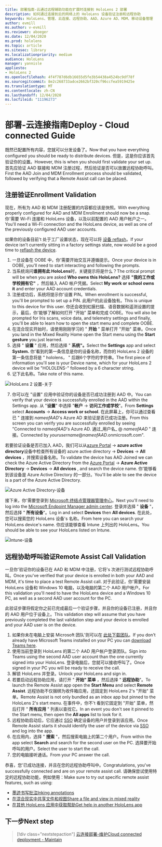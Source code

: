 ```yaml
---
title: 部署指南-云通过远程辅助功能在扩展时连接到 HoloLens 2 部署
description: 如何通过连接到云的网络上的 HoloLens 设备验证注册和远程协助
keywords: HoloLens、管理、云连接、远程协助、AAD、Azure AD、MDM、移动设备管理
author: evmill
ms.author: v-evmill
ms.reviewer: aboeger
ms.date: 12/04/2020
ms.prod: hololens
ms.topic: article
ms.sitesec: library
ms.localizationpriority: medium
audience: HoloLens
manager: yannisle
appliesto:
- HoloLens 2
ms.openlocfilehash: 4f4f787d6db16655d5fe3b54438a4524bc9df78f
ms.sourcegitcommit: 8e2c268733adce2662bf320cf96ccfea5919425e
ms.translationtype: MT
ms.contentlocale: zh-CN
ms.lasthandoff: 12/04/2020
ms.locfileid: "11196273"
---
```

# <span data-ttu-id="cd091-104">部署-云连接指南</span><span class="sxs-lookup"><span data-stu-id="cd091-104">Deploy - Cloud connected Guide</span></span>

<span data-ttu-id="cd091-105">既然已配置所有内容，您就可以分发设备了。</span><span class="sxs-lookup"><span data-stu-id="cd091-105">Now that you have everything configured you should be ready to distribute devices.</span></span> <span data-ttu-id="cd091-106">但是，这是你应该首先验证你的设置。</span><span class="sxs-lookup"><span data-stu-id="cd091-106">However, this is when you should first validate your set up.</span></span> <span data-ttu-id="cd091-107">首先应验证 AAD 联接和 MDM 注册过程，然后验证是否可以放置远程协助呼叫。</span><span class="sxs-lookup"><span data-stu-id="cd091-107">First the AAD Join and MDM Enrollment process should be validated, followed by verifying that a Remote Assist call can be placed.</span></span>

## <span data-ttu-id="cd091-108">注册验证</span><span class="sxs-lookup"><span data-stu-id="cd091-108">Enrollment Validation</span></span>

<span data-ttu-id="cd091-109">现在，所有为 AAD 和 MDM 注册配置的内容都应该是快照。</span><span class="sxs-lookup"><span data-stu-id="cd091-109">With everything properly configured for AAD and MDM Enrollment should now be a snap.</span></span> <span data-ttu-id="cd091-110">你&#39;需要 Wi-Fi 连接和 HoloLens 设备，以及以前配置的 AAD 用户帐户之一。</span><span class="sxs-lookup"><span data-stu-id="cd091-110">You&#39;ll need a Wi-Fi connection and the HoloLens device, as well as one of the previously configured AAD user accounts.</span></span>

<span data-ttu-id="cd091-111">如果你的设备目前&#39;t 处于工厂设置状态，现在可以将 [设备 reflash](https://docs.microsoft.com/hololens/hololens-recovery#clean-reflash-the-device)。</span><span class="sxs-lookup"><span data-stu-id="cd091-111">If your device isn&#39;t currently sitting in a factory settings state, now would be a good time to [reflash the device](https://docs.microsoft.com/hololens/hololens-recovery#clean-reflash-the-device).</span></span>

1. <span data-ttu-id="cd091-112">一旦设备在 OOBE 中，你&#39;需要开始交互并遵循提示。</span><span class="sxs-lookup"><span data-stu-id="cd091-112">Once your device is in OOBE, you&#39;ll need to start interacting and following the prompts.</span></span> 
1. <span data-ttu-id="cd091-113">当系统询问**谁拥有此 HoloLens**时，关键提示将是什么？</span><span class="sxs-lookup"><span data-stu-id="cd091-113">The critical prompt will be when you are asked **Who owns this HoloLens?**</span></span> <span data-ttu-id="cd091-114">选择 **"我的工作或学校拥有它"** ，然后输入 AAD 帐户凭据。</span><span class="sxs-lookup"><span data-stu-id="cd091-114">Select **My work or school owns it** and enter your AAD account credentials.</span></span>
1. <span data-ttu-id="cd091-115">注册成功后，系统将提示你&#39;设置 PIN。</span><span class="sxs-lookup"><span data-stu-id="cd091-115">When enrollment is successful, you&#39;ll be prompted to set up a PIN.</span></span> <span data-ttu-id="cd091-116">此用户的此设备独有。</span><span class="sxs-lookup"><span data-stu-id="cd091-116">This is unique to this device for this user.</span></span> <span data-ttu-id="cd091-117">你还会收到虹膜扫描、语音数据和遥测设置的提示，最后，你&#39;能够了解如何打开 "开始" 菜单和完成 OOBE。</span><span class="sxs-lookup"><span data-stu-id="cd091-117">You will also be prompted for Iris scans, voice data, and telemetry settings and finally, you&#39;ll be able to learn how to open the start menu and complete OOBE.</span></span>
1. <span data-ttu-id="cd091-118">在混合现实开始时，请使用刚刚学习的 " **开始** " 菜单打开 "开始" 菜单。</span><span class="sxs-lookup"><span data-stu-id="cd091-118">Once you land in the Mixed Reality Home open the Start menu using the **Start gesture** you just learned.</span></span> 
1. <span data-ttu-id="cd091-119">选择 " **设置** " 应用，然后选择 " **系统"。**</span><span class="sxs-lookup"><span data-stu-id="cd091-119">Select the **Settings** app and select **System.**</span></span> <span data-ttu-id="cd091-120">你&#39;看到的第一条信息是你的设备名称，而你的 HoloLens 2 设备的第一条信息将是 &quot; hololens， &quot; 后跟6个字符的字符串。</span><span class="sxs-lookup"><span data-stu-id="cd091-120">The first piece of information you&#39;ll see is your Device name, which for your HoloLens 2 device will be &quot;HOLOLENS-&quot; followed by a 6 character string.</span></span> 
1. <span data-ttu-id="cd091-121">记下此名称。</span><span class="sxs-lookup"><span data-stu-id="cd091-121">Take note of this name.</span></span>

![HoloLens 2 设置-关于](./images/hololens2-settings-about.jpg)

7. <span data-ttu-id="cd091-123">你可以在 "设置" 应用中验证你的设备是否已成功注册到 AAD 中。</span><span class="sxs-lookup"><span data-stu-id="cd091-123">You can verify that your device is successfully enrolled in the AAD within the Settings app.</span></span> <span data-ttu-id="cd091-124">从 "**设置**" 中选择 "**帐户**  ->  **访问工作或学校**"。</span><span class="sxs-lookup"><span data-stu-id="cd091-124">From **Settings** select **Accounts** -> **Access work or school**.</span></span> <span data-ttu-id="cd091-125">在此屏幕上，你可以通过查看已 &quot; 连接到 _nameofAAD_&#39;s Azure AD 来验证是否已成功注册。</span><span class="sxs-lookup"><span data-stu-id="cd091-125">From this screen you can verify you are successfully enrolled by seeing &quot;Connected to _nameofAAD_&#39;s Azure AD.</span></span> <span data-ttu-id="cd091-126">通过_用户名_ @ _nameofAAD_ &quot; 连接。</span><span class="sxs-lookup"><span data-stu-id="cd091-126">Connected by _yourusername_@_nameofAAD_.onmicrosoft.com&quot;.</span></span>

<span data-ttu-id="cd091-127">若要验证设备是否已加入 AAD，我们可以从[azure Portal](https://portal.azure.com/#home)  ->  **azure active directory**设备中检查所有设备的 azure active directory  ->  **Devices**  ->  **All devices** ，并搜索设备名称。</span><span class="sxs-lookup"><span data-stu-id="cd091-127">To validate the device has AAD Joined we can check the Azure Active Directory from the [Azure Portal](https://portal.azure.com/#home) -> **Azure Active Directory** -> **Devices** -> **All devices** , and search the device name.</span></span> <span data-ttu-id="cd091-128">你&#39;能够看到该设备是 Azure Active Directory 的一部分。</span><span class="sxs-lookup"><span data-stu-id="cd091-128">You&#39;ll be able to see the device is a part of the Azure Active Directory.</span></span>

![Azure Active Directory-设备](./images/aad-enrollment.png)

<span data-ttu-id="cd091-130">接下来，你&#39;需要登录到 [Microsoft 终结点管理器管理中心](https://endpoint.microsoft.com/#home)。</span><span class="sxs-lookup"><span data-stu-id="cd091-130">Next you&#39;ll need to log into the [Microsoft Endpoint Manager admin center](https://endpoint.microsoft.com/#home).</span></span> <span data-ttu-id="cd091-131">登录并选择 " **设备** "，然后选择 " **所有设备**"。</span><span class="sxs-lookup"><span data-stu-id="cd091-131">Log in and select **Devices** then **All devices**.</span></span> <span data-ttu-id="cd091-132">在此处，您可以搜索您的 HoloLens 设备&#39;s 名称。</span><span class="sxs-lookup"><span data-stu-id="cd091-132">From here you can search your HoloLens device&#39;s name.</span></span> <span data-ttu-id="cd091-133">你应该能够查看 Intune 上列出的 HoloLens。</span><span class="sxs-lookup"><span data-stu-id="cd091-133">You should be able to see your HoloLens listed on Intune.</span></span>

![Intune-设备](./images/endpoint-all-devices-enrolled.png)

## <span data-ttu-id="cd091-135">远程协助呼叫验证</span><span class="sxs-lookup"><span data-stu-id="cd091-135">Remote Assist Call Validation</span></span>

<span data-ttu-id="cd091-136">一旦你&#39;验证你的设备已在 AAD 和 MDM 中注册，它将&#39;s 次进行测试远程协助呼叫。</span><span class="sxs-lookup"><span data-stu-id="cd091-136">Once you&#39;ve verified that your device is enrolled in both your AAD and MDM, it&#39;s time to place a test Remote Assist call.</span></span> <span data-ttu-id="cd091-137">对于此验证，你&#39;需要安装 HoloLens 设备和 Windows 10 电脑，以及电脑的第二个 AAD 用户帐户。</span><span class="sxs-lookup"><span data-stu-id="cd091-137">For this validation you&#39;ll need to have the HoloLens device and a Windows 10 PC, as well as a second AAD user account for the PC.</span></span>

<span data-ttu-id="cd091-138">此验证步骤将假定你之前已完成最后一个验证步骤，并且你的设备已注册，并且你的 AAD 用户位于设备上。</span><span class="sxs-lookup"><span data-stu-id="cd091-138">This validation step will assume that you have previously completed the last validation step and your device is enrolled and your AAD user is on the device.</span></span>

1. <span data-ttu-id="cd091-139">如果你未在电脑上安装 Microsoft 团队&#39;则可以在 [此处下载团队](https://www.microsoft.com/microsoft-365/microsoft-teams/download-app)。</span><span class="sxs-lookup"><span data-stu-id="cd091-139">If you don&#39;t already have Microsoft Teams installed on your PC you can [download Teams here](https://www.microsoft.com/microsoft-365/microsoft-teams/download-app).</span></span>
2. <span data-ttu-id="cd091-140">使用当前登录到 HoloLens 的第二个 AAD 用户帐户登录团队。</span><span class="sxs-lookup"><span data-stu-id="cd091-140">Sign into Teams using the second AAD user account than the one currently signed into your HoloLens.</span></span> <span data-ttu-id="cd091-141">登录电脑后，您就可以接收呼叫了。</span><span class="sxs-lookup"><span data-stu-id="cd091-141">Once signed in your PC you will be ready to receive the call.</span></span>
3. <span data-ttu-id="cd091-142">解锁 HoloLens 并登录。</span><span class="sxs-lookup"><span data-stu-id="cd091-142">Unlock your HoloLens and sign in.</span></span>
4. <span data-ttu-id="cd091-143">若要启动远程协助应用，请打开 " **开始" 菜单** ，然后选择 " **远程协助**"。</span><span class="sxs-lookup"><span data-stu-id="cd091-143">To launch the Remote Assist app open the **Start Menu** and select **Remote Assist**.</span></span> <span data-ttu-id="cd091-144">远程协助不仅捆绑为收件箱应用，还固定到 HoloLens 2&#39;s "开始" 菜单。</span><span class="sxs-lookup"><span data-stu-id="cd091-144">Remote Assist is not only bundled as an inbox app but pinned to the HoloLens 2&#39;s start menu.</span></span> <span data-ttu-id="cd091-145">在事件中，你不&#39;t 看到它固定到 "开始" 菜单，然后打开 " **所有应用** " 列表以查找它。</span><span class="sxs-lookup"><span data-stu-id="cd091-145">In an event you don&#39;t see it pinned to the Start menu, then open the **All apps** list to look for it.</span></span>
5. <span data-ttu-id="cd091-146">远程协助启动后，它应通过 [SSO](https://docs.microsoft.com/azure/active-directory/manage-apps/what-is-single-sign-on) 确定设备的用户并登录到该应用。</span><span class="sxs-lookup"><span data-stu-id="cd091-146">Once Remote Assist starts it should identify the user of the device via [SSO](https://docs.microsoft.com/azure/active-directory/manage-apps/what-is-single-sign-on) and log into the app.</span></span>
6. <span data-ttu-id="cd091-147">在应用内，选择 " **搜索** "，然后搜索电脑上的第二个用户。</span><span class="sxs-lookup"><span data-stu-id="cd091-147">From within the app select **Search** and search for the second user on the PC.</span></span> <span data-ttu-id="cd091-148">选择要开始呼叫的用户。</span><span class="sxs-lookup"><span data-stu-id="cd091-148">Select the user to start the call.</span></span>
7. <span data-ttu-id="cd091-149">您的电脑接听通话。</span><span class="sxs-lookup"><span data-stu-id="cd091-149">From your PC answer the call.</span></span>

<span data-ttu-id="cd091-150">恭喜，您&#39;已成功连接，并且在您的远程协助呼叫中。</span><span class="sxs-lookup"><span data-stu-id="cd091-150">Congratulations, you&#39;ve successfully connected and are on your remote assist call.</span></span> <span data-ttu-id="cd091-151">请确保尝试使用特定的远程协助功能，例如使用：</span><span class="sxs-lookup"><span data-stu-id="cd091-151">Make sure to try out specific remote assist features, such as using:</span></span>

- [<span data-ttu-id="cd091-152">墨迹书写批注</span><span class="sxs-lookup"><span data-stu-id="cd091-152">Inking annotations</span></span>](https://docs.microsoft.com/dynamics365/mixed-reality/remote-assist/add-annotations-hololens)
- [<span data-ttu-id="cd091-153">在混合现实中共享文件和视图</span><span class="sxs-lookup"><span data-stu-id="cd091-153">Share a file and view in mixed reality</span></span>](https://docs.microsoft.com/dynamics365/mixed-reality/remote-assist/display-save-files)
- [<span data-ttu-id="cd091-154">在其他 HoloLens 应用中获取帮助</span><span class="sxs-lookup"><span data-stu-id="cd091-154">Get help in another HoloLens app</span></span>](https://docs.microsoft.com/dynamics365/mixed-reality/remote-assist/get-help-hololens-app-hololens)

## <span data-ttu-id="cd091-155">下一步</span><span class="sxs-lookup"><span data-stu-id="cd091-155">Next step</span></span>

> [!div class="nextstepaction"]
> [<span data-ttu-id="cd091-156">云连接部署-维护</span><span class="sxs-lookup"><span data-stu-id="cd091-156">Cloud connected deployment - Maintain</span></span>](hololens2-cloud-connected-maintain.md)